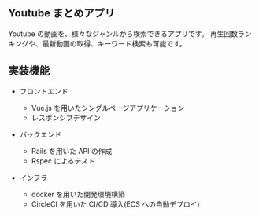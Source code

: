 ## Youtube まとめアプリ

Youtube の動画を、様々なジャンルから検索できるアプリです。
再生回数ランキングや、最新動画の取得、キーワード検索も可能です。

## 実装機能

- フロントエンド

  - Vue.js を用いたシングルページアプリケーション
  - レスポンシブデザイン

- バックエンド

  - Rails を用いた API の作成
  - Rspec によるテスト

- インフラ

  - docker を用いた開発環境構築
  - CircleCI を用いた CI/CD 導入(ECS への自動デプロイ)
